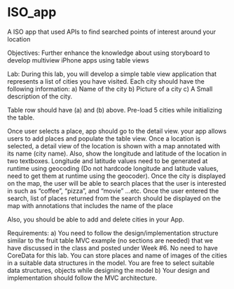# ISO_app
A ISO app that used APIs to find searched points of interest around your location

Objectives: Further enhance the knowledge about using storyboard to develop multiview iPhone apps using table views

Lab: During this lab, you will develop a simple table view application that represents a
list of cities you have visited. Each city should have the following information:
     a) Name of the city
     b) Picture of a city
     c) A Small description of the city.
     
Table row should have (a) and (b) above. Pre-load 5 cities while initializing the table.

Once user selects a place, app should go to the detail view.  your app allows users to add places and populate the table view.
Once a location is selected, a detail view of the location is shown with a map
annotated with its name (city name). Also, show the longitude and latitude of the
location in two textboxes. Longitude and latitude values need to be generated at
runtime using geocoding (Do not hardcode longitude and latitude values, need to
get them at runtime using the geocoder). Once the city is displayed on the map, the user will be able to search places that
the user is interested in such as “coffee”, “pizza”, and “movie” …etc. Once the user
entered the search, list of places returned from the search should be displayed on
the map with annotations that includes the name of the place


Also, you should be able to add and delete cities in your App.

Requirements:
  a) You need to follow the design/implementation structure similar to the fruit table
  MVC example (no sections are needed) that we have discussed in the class and
  posted under Week #6. No need to have CoreData for this lab. You can store
  places and name of images of the cities in a suitable data structures in the model.
  You are free to select suitable data structures, objects while designing the model
  b) Your design and implementation should follow the MVC architecture.
